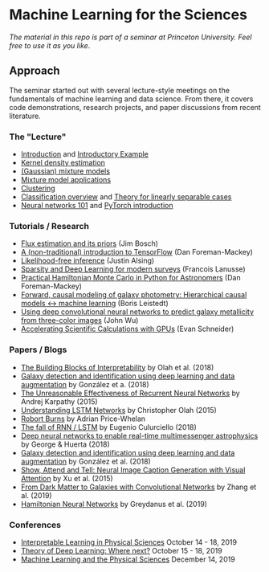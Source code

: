 # Machine Learning for the Sciences

*The material in this repo is part of a seminar at Princeton University. Feel free to use it as you like*.

## Approach

The seminar started out with several lecture-style meetings on the fundamentals of machine learning and data science. From there, it covers code demonstrations, research projects, and paper discussions from recent literature.

### The "Lecture"

* [Introduction](Introduction.ipynb) and [Introductory Example](clustering/multiband-segmentation.ipynb)
* [Kernel density estimation](density-estimation/1-Kernel-density-estimation.ipynb)
* [(Gaussian) mixture models](density-estimation/2-Gaussian-Mixture-Models.ipynb)
* [Mixture model applications](density-estimation/3-Mixture-model-applications.md)
* [Clustering](clustering/algorithms-cluster-number.ipynb)
* [Classification overview](classification/1-Classification.ipynb) and [Theory for linearly separable cases](classification/2-Linear-Theory.ipynb)
* [Neural networks 101](networks/1-nn-photo-z.ipynb) and [PyTorch introduction](networks/2-pytorch-intro.ipynb)

### Tutorials / Research 

* [Flux estimation and its priors](bayesian-fluxes/bayesian-fluxes.ipynb) (Jim Bosch)
* [A (non-traditional) introduction to TensorFlow](https://github.com/dfm/tf-tutorial) (Dan Foreman-Mackey)
* [Likelihood-free inference](https://www.dropbox.com/s/zut9zezsvwpmv2i/alsing_2017.pdf?dl=0) (Justin Alsing)
* [Sparsity and Deep Learning for modern surveys](https://eiffl.github.io/Valencia2018) (Francois Lanusse)
* [Practical Hamiltonian Monte Carlo in Python for Astronomers](https://github.com/dfm/pymc3-tutorial) (Dan Foreman-Mackey)
* [Forward, causal modeling of galaxy photometry: Hierarchical causal models ↔ machine learning](https://www.dropbox.com/s/jpmsksty9hovbgs/leistedt_2018.pdf?dl=0) (Boris Leistedt)
* [Using deep convolutional neural networks to predict galaxy metallicity from three-color images](https://github.com/jwuphysics/convnet-demo/) (John Wu)
* [Accelerating Scientific Calculations with GPUs](https://colab.research.google.com/github/evaneschneider/parallel-programming/blob/master/COMPASS_gpu_intro.ipynb) (Evan Schneider)

### Papers / Blogs

* [The Building Blocks of Interpretability](https://distill.pub/2018/building-blocks/) by Olah et al. (2018)
* [Galaxy detection and identification using deep learning and data augmentation](https://arxiv.org/abs/1809.01691) by González et a. (2018)
* [The Unreasonable Effectiveness of Recurrent Neural Networks](http://karpathy.github.io/2015/05/21/rnn-effectiveness/) by Andrej Karpathy (2015)
* [Understanding LSTM Networks](https://colah.github.io/posts/2015-08-Understanding-LSTMs/) by Christopher Olah (2015)
* [Robort Burns](http://burns.adrian.pw/) by Adrian Price-Whelan
* [The fall of RNN / LSTM](https://towardsdatascience.com/the-fall-of-rnn-lstm-2d1594c74ce0) by Eugenio Culurciello (2018)
* [Deep neural networks to enable real-time multimessenger astrophysics](https://journals.aps.org/prd/abstract/10.1103/PhysRevD.97.044039) by George & Huerta (2018)
* [Galaxy detection and identification using deep learning and data augmentation](https://arxiv.org/abs/1809.01691) by González et al. (2018)
* [Show, Attend and Tell: Neural Image Caption Generation with Visual Attention](https://arxiv.org/abs/1502.03044) by Xu et al. (2015)
* [From Dark Matter to Galaxies with Convolutional Networks](http://arxiv.org/abs/1902.05965) by Zhang et al. (2019)
* [Hamiltonian Neural Networks](https://greydanus.github.io/2019/05/15/hamiltonian-nns/) by Greydanus et al. (2019)

### Conferences

* [Interpretable Learning in Physical Sciences](https://www.ipam.ucla.edu/programs/workshops/workshop-ii-interpretable-learning-in-physical-sciences/?tab=schedule) October 14 - 18, 2019
* [Theory of Deep Learning: Where next?](https://www.math.ias.edu/wtdl) October 15 - 18, 2019
* [Machine Learning and the Physical Sciences](https://ml4physicalsciences.github.io/) December 14, 2019
